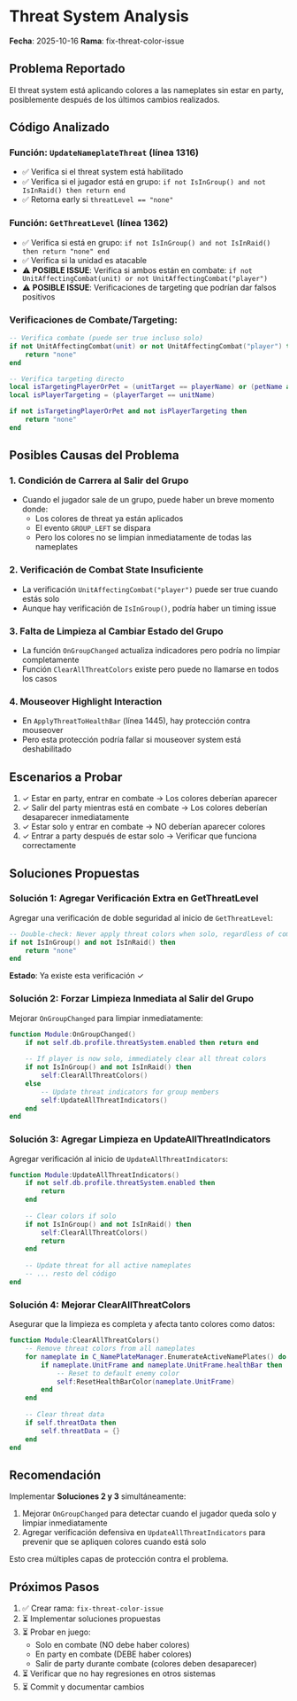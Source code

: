 # Threat System Analysis
**Fecha**: 2025-10-16
**Rama**: fix-threat-color-issue

## Problema Reportado
El threat system está aplicando colores a las nameplates sin estar en party, posiblemente después de los últimos cambios realizados.

## Código Analizado

### Función: `UpdateNameplateThreat` (línea 1316)
- ✅ Verifica si el threat system está habilitado
- ✅ Verifica si el jugador está en grupo: `if not IsInGroup() and not IsInRaid() then return end`
- ✅ Retorna early si `threatLevel == "none"`

### Función: `GetThreatLevel` (línea 1362)
- ✅ Verifica si está en grupo: `if not IsInGroup() and not IsInRaid() then return "none" end`
- ✅ Verifica si la unidad es atacable
- ⚠️ **POSIBLE ISSUE**: Verifica si ambos están en combate: `if not UnitAffectingCombat(unit) or not UnitAffectingCombat("player")`
- ⚠️ **POSIBLE ISSUE**: Verificaciones de targeting que podrían dar falsos positivos

### Verificaciones de Combate/Targeting:
```lua
-- Verifica combate (puede ser true incluso solo)
if not UnitAffectingCombat(unit) or not UnitAffectingCombat("player") then
    return "none"
end

-- Verifica targeting directo
local isTargetingPlayerOrPet = (unitTarget == playerName) or (petName and unitTarget == petName)
local isPlayerTargeting = (playerTarget == unitName)

if not isTargetingPlayerOrPet and not isPlayerTargeting then
    return "none"
end
```

## Posibles Causas del Problema

### 1. **Condición de Carrera al Salir del Grupo**
- Cuando el jugador sale de un grupo, puede haber un breve momento donde:
  - Los colores de threat ya están aplicados
  - El evento `GROUP_LEFT` se dispara
  - Pero los colores no se limpian inmediatamente de todas las nameplates

### 2. **Verificación de Combat State Insuficiente**
- La verificación `UnitAffectingCombat("player")` puede ser true cuando estás solo
- Aunque hay verificación de `IsInGroup()`, podría haber un timing issue

### 3. **Falta de Limpieza al Cambiar Estado del Grupo**
- La función `OnGroupChanged` actualiza indicadores pero podría no limpiar completamente
- Función `ClearAllThreatColors` existe pero puede no llamarse en todos los casos

### 4. **Mouseover Highlight Interaction**
- En `ApplyThreatToHealthBar` (línea 1445), hay protección contra mouseover
- Pero esta protección podría fallar si mouseover system está deshabilitado

## Escenarios a Probar

1. ✓ Estar en party, entrar en combate → Los colores deberían aparecer
2. ✓ Salir del party mientras está en combate → Los colores deberían desaparecer inmediatamente
3. ✓ Estar solo y entrar en combate → NO deberían aparecer colores
4. ✓ Entrar a party después de estar solo → Verificar que funciona correctamente

## Soluciones Propuestas

### Solución 1: Agregar Verificación Extra en GetThreatLevel
Agregar una verificación de doble seguridad al inicio de `GetThreatLevel`:
```lua
-- Double-check: Never apply threat colors when solo, regardless of combat state
if not IsInGroup() and not IsInRaid() then
    return "none"
end
```
**Estado**: Ya existe esta verificación ✓

### Solución 2: Forzar Limpieza Inmediata al Salir del Grupo
Mejorar `OnGroupChanged` para limpiar inmediatamente:
```lua
function Module:OnGroupChanged()
    if not self.db.profile.threatSystem.enabled then return end
    
    -- If player is now solo, immediately clear all threat colors
    if not IsInGroup() and not IsInRaid() then
        self:ClearAllThreatColors()
    else
        -- Update threat indicators for group members
        self:UpdateAllThreatIndicators()
    end
end
```

### Solución 3: Agregar Limpieza en UpdateAllThreatIndicators
Agregar verificación al inicio de `UpdateAllThreatIndicators`:
```lua
function Module:UpdateAllThreatIndicators()
    if not self.db.profile.threatSystem.enabled then 
        return 
    end
    
    -- Clear colors if solo
    if not IsInGroup() and not IsInRaid() then
        self:ClearAllThreatColors()
        return
    end
    
    -- Update threat for all active nameplates
    -- ... resto del código
end
```

### Solución 4: Mejorar ClearAllThreatColors
Asegurar que la limpieza es completa y afecta tanto colores como datos:
```lua
function Module:ClearAllThreatColors()
    -- Remove threat colors from all nameplates
    for nameplate in C_NamePlateManager.EnumerateActiveNamePlates() do
        if nameplate.UnitFrame and nameplate.UnitFrame.healthBar then
            -- Reset to default enemy color
            self:ResetHealthBarColor(nameplate.UnitFrame)
        end
    end
    
    -- Clear threat data
    if self.threatData then
        self.threatData = {}
    end
end
```

## Recomendación

Implementar **Soluciones 2 y 3** simultáneamente:
1. Mejorar `OnGroupChanged` para detectar cuando el jugador queda solo y limpiar inmediatamente
2. Agregar verificación defensiva en `UpdateAllThreatIndicators` para prevenir que se apliquen colores cuando está solo

Esto crea múltiples capas de protección contra el problema.

## Próximos Pasos

1. ✅ Crear rama: `fix-threat-color-issue`
2. ⏳ Implementar soluciones propuestas
3. ⏳ Probar en juego:
   - Solo en combate (NO debe haber colores)
   - En party en combate (DEBE haber colores)
   - Salir de party durante combate (colores deben desaparecer)
4. ⏳ Verificar que no hay regresiones en otros sistemas
5. ⏳ Commit y documentar cambios
